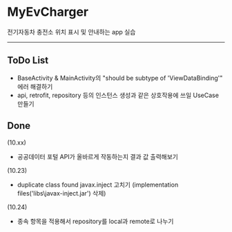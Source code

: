 # MyEvCharger
전기자동차 충전소 위치 표시 및 안내하는 app 실습

--------------------------------------------

## ToDo List
- BaseActivity & MainActivity의 "should be subtype of 'ViewDataBinding'" 에러 해결하기
- api, retrofit, repository 등의 인스턴스 생성과 같은 상호작용에 쓰일 UseCase 만들기


## Done
(10.xx)
- 공공데이터 포털 API가 올바르게 작동하는지 결과 값 출력해보기

(10.23)
- duplicate class found javax.inject 고치기 (implementation files('libs\\javax-inject.jar') 삭제)

(10.24)
- 종속 항목을 적용해서 repository를 local과 remote로 나누기
